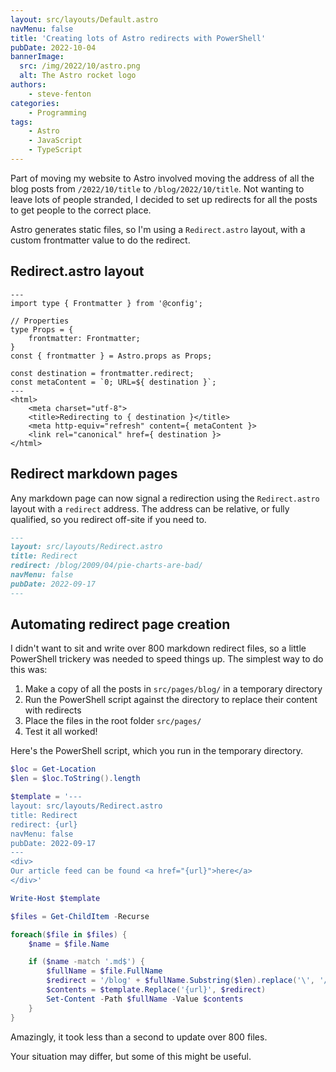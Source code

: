 ```yaml
---
layout: src/layouts/Default.astro
navMenu: false
title: 'Creating lots of Astro redirects with PowerShell'
pubDate: 2022-10-04
bannerImage:
  src: /img/2022/10/astro.png
  alt: The Astro rocket logo
authors:
    - steve-fenton
categories:
    - Programming
tags:
    - Astro
    - JavaScript
    - TypeScript
---
```


Part of moving my website to Astro involved moving the address of all the blog posts from `/2022/10/title` to `/blog/2022/10/title`. Not wanting to leave lots of people stranded, I decided to set up redirects for all the posts to get people to the correct place.

Astro generates static files, so I'm using a `Redirect.astro` layout, with a custom frontmatter value to do the redirect.

## Redirect.astro layout

```astro
---
import type { Frontmatter } from '@config';

// Properties
type Props = {
    frontmatter: Frontmatter;
}
const { frontmatter } = Astro.props as Props;

const destination = frontmatter.redirect;
const metaContent = `0; URL=${ destination }`;
---
<html>
    <meta charset="utf-8">
    <title>Redirecting to { destination }</title>
    <meta http-equiv="refresh" content={ metaContent }>
    <link rel="canonical" href={ destination }>
</html>
```

## Redirect markdown pages

Any markdown page can now signal a redirection using the `Redirect.astro` layout with a `redirect` address. The address can be relative, or fully qualified, so you redirect off-site if you need to.

```markdown
---
layout: src/layouts/Redirect.astro
title: Redirect
redirect: /blog/2009/04/pie-charts-are-bad/
navMenu: false
pubDate: 2022-09-17
---

```

## Automating redirect page creation

I didn't want to sit and write over 800 markdown redirect files, so a little PowerShell trickery was needed to speed things up. The simplest way to do this was:

1. Make a copy of all the posts in `src/pages/blog/` in a temporary directory
2. Run the PowerShell script against the directory to replace their content with redirects
3. Place the files in the root folder `src/pages/`
4. Test it all worked!

Here's the PowerShell script, which you run in the temporary directory.

```powershell
$loc = Get-Location
$len = $loc.ToString().length

$template = '---
layout: src/layouts/Redirect.astro
title: Redirect
redirect: {url}
navMenu: false
pubDate: 2022-09-17
---
<div>
Our article feed can be found <a href="{url}">here</a>
</div>'

Write-Host $template

$files = Get-ChildItem -Recurse

foreach($file in $files) {
    $name = $file.Name

    if ($name -match '.md$') {
        $fullName = $file.FullName
        $redirect = '/blog' + $fullName.Substring($len).replace('\', '/').replace('.md', '/')
        $contents = $template.Replace('{url}', $redirect)
        Set-Content -Path $fullName -Value $contents
    }
}
```

Amazingly, it took less than a second to update over 800 files.

Your situation may differ, but some of this might be useful.